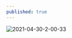 ```yaml
---
published: true
---
```

<img src="https://i.ibb.co/J2RJy7K/2021-04-30-2-00-33.png" alt="2021-04-30-2-00-33" border="0">